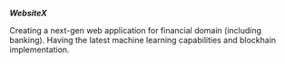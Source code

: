 ***WebsiteX***

Creating a next-gen web application for financial domain (including banking). Having the latest machine learning capabilities 
and blockhain implementation.

